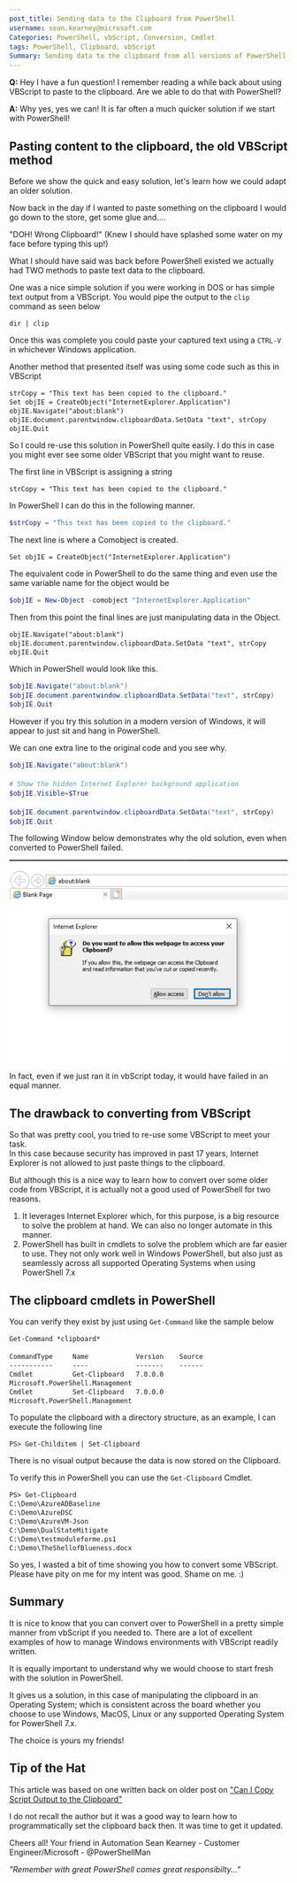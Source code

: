 ```yaml
---
post_title: Sending data to the Clipboard from PowerShell
username: sean.kearney@microsoft.com
Categories: PowerShell, vbScript, Conversion, Cmdlet
tags: PowerShell, Clipboard, vbScript
Summary: Sending data to the clipboard from all versions of PowerShell
---
```


**Q:** Hey I have a fun question! I remember reading a while back about using
VBScript to paste to the clipboard.  Are we able to do that with PowerShell?

**A:** Why yes, yes we can!  It is far often a much quicker solution if we
start with PowerShell!

## Pasting content to the clipboard, the old VBScript method

Before we show the quick and easy solution, let's learn how we could adapt an
older solution.

Now back in the day if I wanted to paste something on the clipboard I would go
down to the store, get some glue and....

"DOH! Wrong Clipboard!" (Knew I should have splashed some water on my face
before typing this up!)

What I should have said was back before PowerShell existed we actually had TWO
methods to paste text data to the clipboard.

One was a nice simple solution if you were working in DOS or has simple text
output from a VBScript.  You would pipe the output to the `clip` command as
seen below

```output
dir | clip
```

Once this was complete you could paste your captured text using a `CTRL-V` in
whichever Windows application.

Another method that presented itself was using some code such as this in
VBScript

```VBScript
strCopy = "This text has been copied to the clipboard."
Set objIE = CreateObject("InternetExplorer.Application")
objIE.Navigate("about:blank")
objIE.document.parentwindow.clipboardData.SetData "text", strCopy
objIE.Quit
```

So I could re-use this solution in PowerShell quite easily.   I do this in case
you might ever see some older VBScript that you might want to reuse.

The first line in VBScript is assigning a string

```VBScript
strCopy = "This text has been copied to the clipboard."
```

In PowerShell I can do this in the following manner.

```powershell
$strCopy = "This text has been copied to the clipboard."
```

The next line is where a Comobject is created.

```VBScript
Set objIE = CreateObject("InternetExplorer.Application")
```

The equivalent code in PowerShell to do the same thing and even use the same
variable name for the object would be

```powershell
$objIE = New-Object -comobject "InternetExplorer.Application"
```

Then from this point the final lines are just manipulating data in the Object.

```VBScript
objIE.Navigate("about:blank")
objIE.document.parentwindow.clipboardData.SetData "text", strCopy
objIE.Quit
```

Which in PowerShell would look like this.

```powershell
$objIE.Navigate("about:blank")
$objIE.document.parentwindow.clipboardData.SetData("text", strCopy)
$objIE.Quit
```

However if you try this solution in a modern version of Windows, it will appear
to just sit and hang in PowerShell.

We can one extra line to the original code and you see why.

```powershell
$objIE.Navigate("about:blank")

# Show the hidden Internet Explorer background application
$objIE.Visible=$True

$objIE.document.parentwindow.clipboardData.SetData("text", strCopy)
$objIE.Quit
```

The following Window below demonstrates why the old solution, even when
converted to PowerShell failed.

![Prompt To Allow or Deny Clipboard Paste in Internet Explorer](./media/SendingDataToTheClipBoard/InteractivePromptStoppingTheOldSolution.PNG)

In fact, even if we just ran it in vbScript today, it would have failed in an
equal manner.

## The drawback to converting from VBScript

So that was pretty cool, you tried to re-use some VBScript to meet your task.  
In this case because security has improved in past 17 years, Internet Explorer
is not allowed to just paste things to the clipboard.

But although this is a nice way to learn how to convert over some older code
from VBScript, it is actually not a good used of PowerShell for two reasons.

1. It leverages Internet Explorer which, for this purpose, is a big resource
to solve the problem at hand. We can also no longer automate in this manner.
1. PowerShell has built in cmdlets to solve the problem which are far easier
to use.  They not only work well in Windows PowerShell, but also just as
seamlessly across all supported Operating Systems when using PowerShell 7.x

## The clipboard cmdlets in PowerShell

You can verify they exist by just using `Get-Command` like the sample below

```output
Get-Command *clipboard*

CommandType     Name            Version    Source
-----------     ----            -------    ------
Cmdlet          Get-Clipboard   7.0.0.0    Microsoft.PowerShell.Management
Cmdlet          Set-Clipboard   7.0.0.0    Microsoft.PowerShell.Management
```

To populate the clipboard with a directory structure, as an example, I can
execute the following line

```output
PS> Get-Childitem | Set-Clipboard
```

There is no visual output because the data is now stored on the Clipboard.

To verify this in PowerShell you can use the `Get-Clipboard` Cmdlet.

```output
PS> Get-Clipboard
C:\Demo\AzureADBaseline
C:\Demo\AzureDSC
C:\Demo\AzureVM-Json
C:\Demo\DualStateMitigate
C:\Demo\testmoduleforme.ps1
C:\Demo\TheShellofBlueness.docx
```

So yes, I wasted a bit of time showing you how to convert some VBScript.
Please have pity on me for my intent was good. Shame on me. :)

## Summary

It is nice to know that you can convert over to PowerShell in a pretty
simple manner from vbScript if you needed to.  There are a lot of excellent
examples of how to manage Windows environments with VBScript readily written.

It is equally important to understand why we would choose to start fresh with
the solution in PowerShell.  

It gives us a solution, in this case of manipulating the clipboard in an
Operating System; which is consistent across the board whether you choose to
use Windows, MacOS, Linux or any supported Operating System for PowerShell 7.x.

The choice is yours my friends!

## Tip of the Hat

This article was based on one written back on older post on
["Can I Copy Script Output to the Clipboard"](https://devblogs.microsoft.com/scripting/can-i-copy-script-output-to-the-clipboard/)

I do not recall the author but it was a good way to learn how to
programmatically set the clipboard back then.  It was time to get it updated.

Cheers all!  Your friend in Automation
Sean Kearney - Customer Engineer/Microsoft - @PowerShellMan

_"Remember with great PowerShell comes great responsibilty..."_
